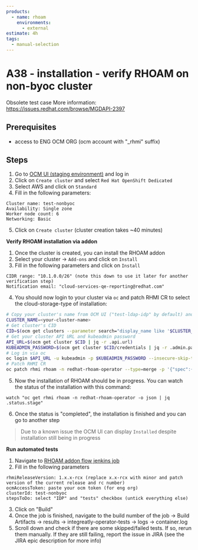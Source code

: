 ```yaml
---
products:
  - name: rhoam
    environments:
      - external
estimate: 4h
tags:
  - manual-selection
---
```


# A38 - installation - verify RHOAM on non-byoc cluster

Obsolete test case
More information: https://issues.redhat.com/browse/MGDAPI-2397

## Prerequisites

- access to ENG OCM ORG (ocm account with "\_rhmi" suffix)

## Steps

1. Go to [OCM UI (staging environment)](https://qaprodauth.cloud.redhat.com/beta/openshift/) and log in
2. Click on `Create cluster` and select `Red Hat OpenShift Dedicated`
3. Select AWS and click on `Standard`
4. Fill in the following parameters:

```
Cluster name: test-nonbyoc
Availability: Single zone
Worker node count: 6
Networking: Basic
```

5. Click on `Create cluster` (cluster creation takes ~40 minutes)

**Verify RHOAM installation via addon**

1. Once the cluster is created, you can install the RHOAM addon
2. Select your cluster -> `Add-ons` and click on `Install`
3. Fill in the following parameters and click on `Install`

```
CIDR range: "10.1.0.0/26" (note this down to use it later for another verification step)
Notification email: "cloud-services-qe-reporting@redhat.com"
```

4. You should now login to your cluster via `oc` and patch RHMI CR to select the cloud-storage-type of installation:

```bash
# Copy your cluster's name from OCM UI ("test-ldap-idp" by default) and assign it to the env var CLUSTER_NAME
CLUSTER_NAME=<your-cluster-name>
# Get cluster's CID
CID=$(ocm get clusters --parameter search="display_name like '$CLUSTER_NAME'" | jq -r '.items[0].id')
# Get your cluster API URL and kubeadmin password
API_URL=$(ocm get cluster $CID | jq -r .api.url)
KUBEADMIN_PASSWORD=$(ocm get cluster $CID/credentials | jq -r .admin.password)
# Log in via oc
oc login $API_URL -u kubeadmin -p $KUBEADMIN_PASSWORD --insecure-skip-tls-verify=true
# Patch RHMI CR
oc patch rhmi rhoam -n redhat-rhoam-operator --type=merge -p '{"spec":{"useClusterStorage": "false" }}'
```

5. Now the installation of RHOAM should be in progress. You can watch the status of the installation with this command:

```
watch "oc get rhmi rhoam -n redhat-rhoam-operator -o json | jq .status.stage"
```

6. Once the status is "completed", the installation is finished and you can go to another step

> Due to a known issue the OCM UI can display `Installed` despite installation still being in progress

**Run automated tests**

1. Navigate to [RHOAM addon flow jenkins job](https://master-jenkins-csb-intly.apps.ocp-c1.prod.psi.redhat.com/job/ManagedAPI/job/managed-api-install-addon-flow)
2. Fill in the following parameters

```
rhmiReleaseVersion: 1.x.x-rcx (replace x.x-rcx with minor and patch version of the current release and rc number)
ocmAccessToken: paste your ocm token (for eng org)
clusterId: test-nonbyoc
stepsToDo: select "IDP" and "tests" checkbox (untick everything else)
```

3. Click on "Build"
4. Once the job is finished, navigate to the build number of the job -> Build Artifacts -> results -> integreatly-operator-tests -> logs -> container.log
5. Scroll down and check if there are some skipped/failed tests. If so, rerun them manually. If they are still failing, report the issue in JIRA (see the JIRA epic description for more info)
